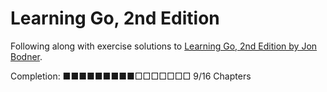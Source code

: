 # Learning Go, 2nd Edition

Following along with exercise solutions to [Learning Go, 2nd Edition by Jon Bodner](https://learning.oreilly.com/library/view/learning-go-2nd/9781098139285/).

Completion: ■■■■■■■■■□□□□□□□ 9/16 Chapters
